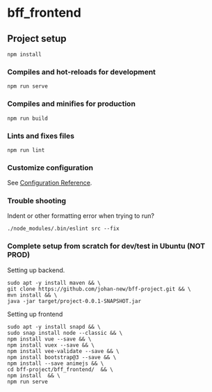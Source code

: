 # bff_frontend

## Project setup
```
npm install
```

### Compiles and hot-reloads for development
```
npm run serve
```

### Compiles and minifies for production
```
npm run build
```

### Lints and fixes files
```
npm run lint
```

### Customize configuration
See [Configuration Reference](https://cli.vuejs.org/config/).



### Trouble shooting

Indent or other formatting error when trying to run?
```
./node_modules/.bin/eslint src --fix
```

### Complete setup from scratch for dev/test in Ubuntu (NOT PROD)
Setting up backend.
```
sudo apt -y install maven && \
git clone https://github.com/johan-new/bff-project.git && \
mvn install && \
java -jar target/project-0.0.1-SNAPSHOT.jar
```

Setting up frontend
```
sudo apt -y install snapd && \
sudo snap install node --classic && \
npm install vue --save && \
npm install vuex --save && \
npm install vee-validate --save && \
npm install bootstrap@3 --save && \
npm install --save animejs && \
cd bff-project/bff_frontend/  && \
npm install  && \
npm run serve
```

